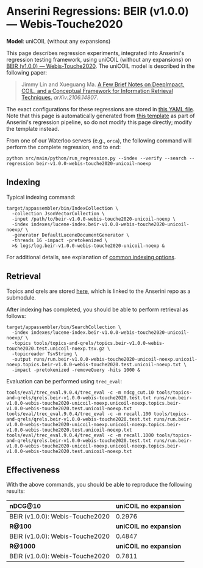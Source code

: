 # Anserini Regressions: BEIR (v1.0.0) &mdash; Webis-Touche2020

**Model**: uniCOIL (without any expansions)

This page describes regression experiments, integrated into Anserini's regression testing framework, using uniCOIL (without any expansions) on [BEIR (v1.0.0) &mdash; Webis-Touche2020](http://beir.ai/).
The uniCOIL model is described in the following paper:

> Jimmy Lin and Xueguang Ma. [A Few Brief Notes on DeepImpact, COIL, and a Conceptual Framework for Information Retrieval Techniques.](https://arxiv.org/abs/2106.14807) _arXiv:2106.14807_.

The exact configurations for these regressions are stored in [this YAML file](../../src/main/resources/regression/beir-v1.0.0-webis-touche2020-unicoil-noexp.yaml).
Note that this page is automatically generated from [this template](../../src/main/resources/docgen/templates/beir-v1.0.0-webis-touche2020-unicoil-noexp.template) as part of Anserini's regression pipeline, so do not modify this page directly; modify the template instead.

From one of our Waterloo servers (e.g., `orca`), the following command will perform the complete regression, end to end:

```
python src/main/python/run_regression.py --index --verify --search --regression beir-v1.0.0-webis-touche2020-unicoil-noexp
```

## Indexing

Typical indexing command:

```
target/appassembler/bin/IndexCollection \
  -collection JsonVectorCollection \
  -input /path/to/beir-v1.0.0-webis-touche2020-unicoil-noexp \
  -index indexes/lucene-index.beir-v1.0.0-webis-touche2020-unicoil-noexp/ \
  -generator DefaultLuceneDocumentGenerator \
  -threads 16 -impact -pretokenized \
  >& logs/log.beir-v1.0.0-webis-touche2020-unicoil-noexp &
```

For additional details, see explanation of [common indexing options](common-indexing-options.md).

## Retrieval

Topics and qrels are stored [here](https://github.com/castorini/anserini-tools/tree/master/topics-and-qrels), which is linked to the Anserini repo as a submodule.

After indexing has completed, you should be able to perform retrieval as follows:

```
target/appassembler/bin/SearchCollection \
  -index indexes/lucene-index.beir-v1.0.0-webis-touche2020-unicoil-noexp/ \
  -topics tools/topics-and-qrels/topics.beir-v1.0.0-webis-touche2020.test.unicoil-noexp.tsv.gz \
  -topicreader TsvString \
  -output runs/run.beir-v1.0.0-webis-touche2020-unicoil-noexp.unicoil-noexp.topics.beir-v1.0.0-webis-touche2020.test.unicoil-noexp.txt \
  -impact -pretokenized -removeQuery -hits 1000 &
```

Evaluation can be performed using `trec_eval`:

```
tools/eval/trec_eval.9.0.4/trec_eval -c -m ndcg_cut.10 tools/topics-and-qrels/qrels.beir-v1.0.0-webis-touche2020.test.txt runs/run.beir-v1.0.0-webis-touche2020-unicoil-noexp.unicoil-noexp.topics.beir-v1.0.0-webis-touche2020.test.unicoil-noexp.txt
tools/eval/trec_eval.9.0.4/trec_eval -c -m recall.100 tools/topics-and-qrels/qrels.beir-v1.0.0-webis-touche2020.test.txt runs/run.beir-v1.0.0-webis-touche2020-unicoil-noexp.unicoil-noexp.topics.beir-v1.0.0-webis-touche2020.test.unicoil-noexp.txt
tools/eval/trec_eval.9.0.4/trec_eval -c -m recall.1000 tools/topics-and-qrels/qrels.beir-v1.0.0-webis-touche2020.test.txt runs/run.beir-v1.0.0-webis-touche2020-unicoil-noexp.unicoil-noexp.topics.beir-v1.0.0-webis-touche2020.test.unicoil-noexp.txt
```

## Effectiveness

With the above commands, you should be able to reproduce the following results:

| **nDCG@10**                                                                                                  | **uniCOIL no expansion**|
|:-------------------------------------------------------------------------------------------------------------|-----------|
| BEIR (v1.0.0): Webis-Touche2020                                                                              | 0.2976    |
| **R@100**                                                                                                    | **uniCOIL no expansion**|
| BEIR (v1.0.0): Webis-Touche2020                                                                              | 0.4847    |
| **R@1000**                                                                                                   | **uniCOIL no expansion**|
| BEIR (v1.0.0): Webis-Touche2020                                                                              | 0.7811    |
